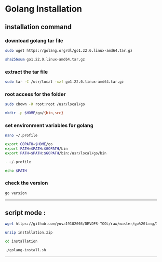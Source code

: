 
 # Golang Installation 

## installation command

### download golang tar file

 ```bash
sudo wget https://golang.org/dl/go1.22.0.linux-amd64.tar.gz

 ```

 ```bash
sha256sum go1.22.0.linux-amd64.tar.gz

 ```
### extract the tar file

 ```bash
sudo tar -C /usr/local -xzf go1.22.0.linux-amd64.tar.gz

 ```
### root access for the folder

 ```bash
sudo chown -R root:root /usr/local/go

 ```

 ```bash
mkdir -p $HOME/go/{bin,src}

 ```
### set environment variables for golang

 ```bash
nano ~/.profile
 ```

 ```bash
export GOPATH=$HOME/go
export PATH=$PATH:$GOPATH/bin
export PATH=$PATH:$GOPATH/bin:/usr/local/go/bin
 ```

 ```bash
. ~/.profile
 ```

 ```bash
echo $PATH
 ```
### check the version 

 ```bash
go version
 ```
----
 
## script mode :


```bash
wget https://github.com/yuva19102003/DEVOPS-TOOL/raw/master/go%20lang/INSTALLATION/installation.zip
 ```
```bash
unzip installation.zip
```

```bash
cd installation
```
```bash
./golang-install.sh
```


----
